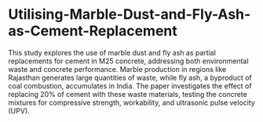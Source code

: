 # Utilising-Marble-Dust-and-Fly-Ash-as-Cement-Replacement

This study explores the use of marble dust and fly ash as partial replacements for cement in M25 concrete, addressing both environmental waste and concrete performance. Marble production in regions like Rajasthan generates large quantities of waste, while fly ash, a byproduct of coal combustion, accumulates in India. The paper investigates the effect of replacing 20% of cement with these waste materials, testing the concrete mixtures for compressive strength, workability, and ultrasonic pulse velocity (UPV). 
